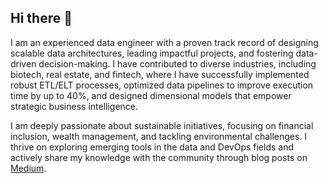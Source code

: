 ## Hi there 👋

<!--
**aqua-fortis/aqua-fortis** is a ✨ _special_ ✨ repository because its `README.md` (this file) appears on your GitHub profile.

Here are some ideas to get you started:

- 🔭 I’m currently working on ...
- 🌱 I’m currently learning ...
- 👯 I’m looking to collaborate on ...
- 🤔 I’m looking for help with ...
- 💬 Ask me about ...
- 📫 How to reach me: ...
- 😄 Pronouns: ...
- ⚡ Fun fact: ...
-->

I am an experienced data engineer with a proven track record of designing scalable data architectures, leading impactful projects, and fostering data-driven decision-making. I have contributed to diverse industries, including biotech, real estate, and fintech, where I have successfully implemented robust ETL/ELT processes, optimized data pipelines to improve execution time by up to 40%, and designed dimensional models that empower strategic business intelligence.

I am deeply passionate about sustainable initiatives, focusing on financial inclusion, wealth management, and tackling environmental challenges. I thrive on exploring emerging tools in the data and DevOps fields and actively share my knowledge with the community through blog posts on [Medium](https://medium.com/@brendavarguez21).

